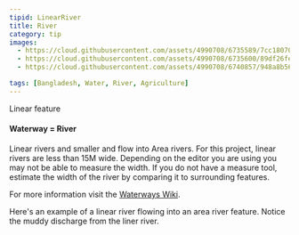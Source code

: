 ```yaml
---
tipid: LinearRiver
title: River
category: tip
images:
  - https://cloud.githubusercontent.com/assets/4990708/6735589/7cc18070-ce35-11e4-8478-20c80f9af08d.png
  - https://cloud.githubusercontent.com/assets/4990708/6735600/89df26fe-ce35-11e4-8b38-6daf23ca3502.png
  - https://cloud.githubusercontent.com/assets/4990708/6740857/948a8b56-ce59-11e4-9e83-ece52df86009.JPG

tags: [Bangladesh, Water, River, Agriculture]
---
```

Linear feature
#### Waterway = River

Linear rivers and smaller and flow into Area rivers.  For this project, linear rivers are less than 15M wide.  Depending on the editor you are using you may not be able to measure the width.  If you do not have a measure tool, estimate the width of the river by comparing it to surrounding features.  





For more information visit the <a href="http://wiki.openstreetmap.org/wiki/Waterways" target="_blank">Waterways Wiki</a>.

Here's an example of a linear river flowing into an area river feature. Notice the muddy discharge from the liner river. 
